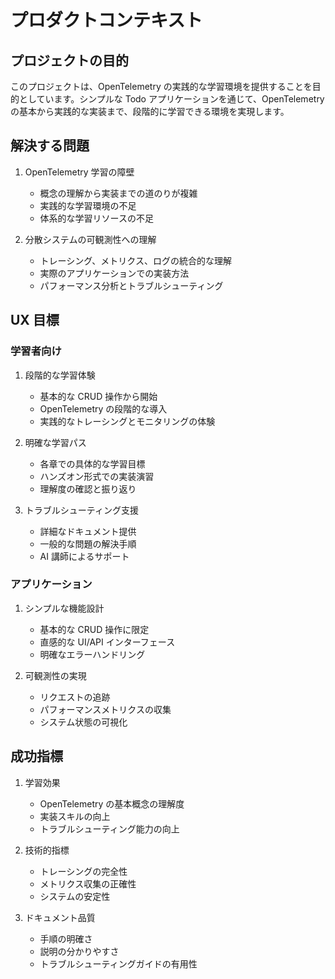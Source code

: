 # プロダクトコンテキスト

## プロジェクトの目的

このプロジェクトは、OpenTelemetry の実践的な学習環境を提供することを目的としています。シンプルな Todo アプリケーションを通じて、OpenTelemetry の基本から実践的な実装まで、段階的に学習できる環境を実現します。

## 解決する問題

1. OpenTelemetry 学習の障壁

   - 概念の理解から実装までの道のりが複雑
   - 実践的な学習環境の不足
   - 体系的な学習リソースの不足

2. 分散システムの可観測性への理解
   - トレーシング、メトリクス、ログの統合的な理解
   - 実際のアプリケーションでの実装方法
   - パフォーマンス分析とトラブルシューティング

## UX 目標

### 学習者向け

1. 段階的な学習体験

   - 基本的な CRUD 操作から開始
   - OpenTelemetry の段階的な導入
   - 実践的なトレーシングとモニタリングの体験

2. 明確な学習パス

   - 各章での具体的な学習目標
   - ハンズオン形式での実装演習
   - 理解度の確認と振り返り

3. トラブルシューティング支援
   - 詳細なドキュメント提供
   - 一般的な問題の解決手順
   - AI 講師によるサポート

### アプリケーション

1. シンプルな機能設計

   - 基本的な CRUD 操作に限定
   - 直感的な UI/API インターフェース
   - 明確なエラーハンドリング

2. 可観測性の実現
   - リクエストの追跡
   - パフォーマンスメトリクスの収集
   - システム状態の可視化

## 成功指標

1. 学習効果

   - OpenTelemetry の基本概念の理解度
   - 実装スキルの向上
   - トラブルシューティング能力の向上

2. 技術的指標

   - トレーシングの完全性
   - メトリクス収集の正確性
   - システムの安定性

3. ドキュメント品質
   - 手順の明確さ
   - 説明の分かりやすさ
   - トラブルシューティングガイドの有用性
